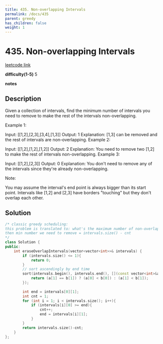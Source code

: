 ```yaml
---
title: 435. Non-overlapping Intervals
permalink: /docs/435
parent: greedy
has_children: false
weight: 1
---
```

# 435. Non-overlapping Intervals
[leetcode link](https://leetcode.com/problems/non-overlapping-intervals/)

**difficulty(1-5)** 
5

**notes**   


## Description
Given a collection of intervals, find the minimum number of intervals you need to remove to make the rest of the intervals non-overlapping.

 

Example 1:

Input: [[1,2],[2,3],[3,4],[1,3]]
Output: 1
Explanation: [1,3] can be removed and the rest of intervals are non-overlapping.
Example 2:

Input: [[1,2],[1,2],[1,2]]
Output: 2
Explanation: You need to remove two [1,2] to make the rest of intervals non-overlapping.
Example 3:

Input: [[1,2],[2,3]]
Output: 0
Explanation: You don't need to remove any of the intervals since they're already non-overlapping.
 

Note:

You may assume the interval's end point is always bigger than its start point.
Intervals like [1,2] and [2,3] have borders "touching" but they don't overlap each other.

## Solution
```c++
/* classic greedy scheduling:
this problem is translated to: what's the maximum number of non-overlapping intervals?
then min number we need to remove = intervals.size() - cnt
*/
class Solution {
public:
    int eraseOverlapIntervals(vector<vector<int>>& intervals) {
        if (intervals.size() <= 1){
            return 0;
        }
        // sort ascendingly by end time
        sort(intervals.begin(), intervals.end(), [](const vector<int>&a, const vector<int>&b){
            return (a[1] == b[1]) ? (a[0] < b[0]) : (a[1] < b[1]);
        });
        
        int end = intervals[0][1];
        int cnt = 1;
        for (int i = 1; i < intervals.size(); i++){
            if (intervals[i][0] >= end){
                cnt++;
                end = intervals[i][1];
            }
        }
        return intervals.size()-cnt;            
    }
};
```
<!-- 
Default label
{: .label }

Blue label
{: .label .label-blue }

Stable
{: .label .label-green }

New release
{: .label .label-purple }

Coming soon
{: .label .label-yellow }

Deprecated
{: .label .label-red } -->

